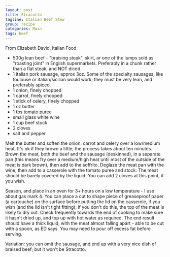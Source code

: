 ```yaml
---
layout: post
title: Stracotto
tagline: Italian Beef Stew
group: recipe
categories: Main
tags: beef
---
```


From Elizabeth David, Italian Food

- 500g lean beef - "braising steak", skirt, or one of the lumps sold as "roasting joint" in English supermarkets.  Preferably in a chunk rather than a flat steak, and NOT diced.
- 1 italian pork sausage, approx 3oz.  Some of the specialty sausages, like toulouse or italian/sicilian would work; they must be very lean, and preferably spiced.
- 1 onion, finely chopped
- 1 carrot, finely chopped
- 1 stick of celery, finely chopped
- 1 oz butter
- 1 tbs tomato puree
- small glass white wine
- 1 cup beef stock
- 2 cloves
- salt and pepper

Melt the butter and soften the onion, carrot and celery over a low/medium heat.  It's ok if they brown a little; the process takes about ten minutes.  Brown the meat, both the beef and the sausage (deskinned), in a separate pan (this means fry over a medium/high heat until most of the outside of the meat is dark brown), then add to the soffrito.  Deglaze the meat pan with the wine, then add to a casserole with the tomato puree and stock.  The meat should be barely covered by the liquid.  You can add 2 cloves at this point, if you wish.

Season, and place in an oven for 3+ hours on a low temperature - I use about gas mark 4.  You can place a cut to shape piece of greaseproof paper (a cartouche) on the surface before putting the lid on the casserole, if you wish (and the lid isn't tight fitting); if you don't do this, the top of the meat is likely to dry out.  Check frequently towards the end of cooking to make sure it hasn't dried up, and top up with hot water as required. The end result should have a thick liquid, with the meat almost falling apart - able to be cut with a spoon, as ED says.  You may need to pour off excess fat before serving.

Variation: you can omit the sausage, and end up with a very nice dish of braised beef; but it won't be Stracotto.
